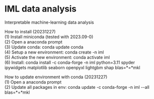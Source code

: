 # IML data analysis
Interpretable machine-learning data analysis  
  
How to install (20231227)  
(1)  Install miniconda (tested with 2023.09-0)  
(2)  Open a anaconda prompt  
(3)  Update conda: conda update conda  
(4)  Setup a new environment: conda create -n iml  
(5)  Activate the new environment: conda activate iml  
(6)  Install: conda install -c conda-forge -n iml python=3.11 spyder ipywidgets matplotlib seaborn openpyxl lightgbm shap blas=*=*mkl  
  
How to update environment with conda (20231227)  
(1)  Open a anaconda prompt  
(2)  Update all packages in env: conda update -c conda-forge -n iml --all blas=*=*mkl  
